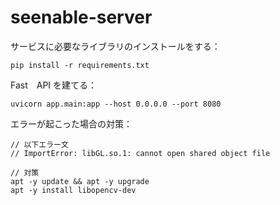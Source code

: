 # seenable-server

サービスに必要なライブラリのインストールをする：
```
pip install -r requirements.txt
```

Fast　API を建てる：
```
uvicorn app.main:app --host 0.0.0.0 --port 8080
```

エラーが起こった場合の対策：
```
// 以下エラー文
// ImportError: libGL.so.1: cannot open shared object file

// 対策
apt -y update && apt -y upgrade
apt -y install libopencv-dev
```
